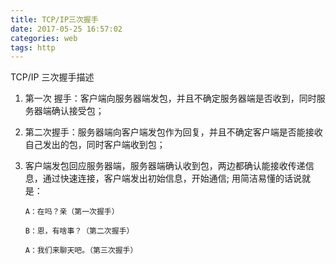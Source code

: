 ```yaml
---
title: TCP/IP三次握手
date: 2017-05-25 16:57:02
categories: web
tags: http
---
```


TCP/IP 三次握手描述

<!--more-->

1.  第一次 握手：客户端向服务器端发包，并且不确定服务器端是否收到，同时服务器端确认接受包；

2.  第二次握手：服务器端向客户端发包作为回复，并且不确定客户端是否能接收自己发出的包，同时客户端收到包；

3.  客户端发包回应服务器端，服务器端确认收到包，两边都确认能接收传递信息，通过快速连接，客户端发出初始信息，开始通信;
    用简洁易懂的话说就是：

        A：在吗？亲（第一次握手）

        B：恩，有啥事？（第二次握手）

        A：我们来聊天吧。（第三次握手）

